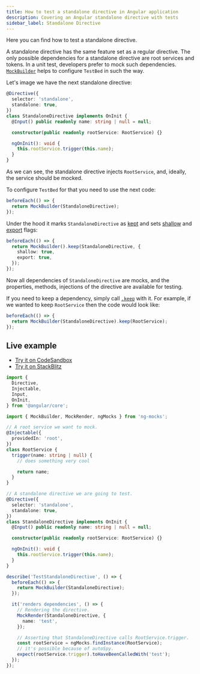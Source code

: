 ```yaml
---
title: How to test a standalone directive in Angular application
description: Covering an Angular standalone directive with tests
sidebar_label: Standalone Directive
---
```


Here you can find how to test a standalone directive.

A standalone directive has the same feature set as a regular directive.
The only possible dependencies for a standalone directive are root services and tokens. 
In a unit test, developers prefer to mock such dependencies.
[`MockBuilder`](/api/MockBuilder.md#shallow-flag) helps to configure `TestBed` in such the way.

Let's image we have the next standalone directive:

```ts
@Directive({
  selector: 'standalone',
  standalone: true,
})
class StandaloneDirective implements OnInit {
  @Input() public readonly name: string | null = null;

  constructor(public readonly rootService: RootService) {}

  ngOnInit(): void {
    this.rootService.trigger(this.name);
  }
}
```

As we can see, the standalone directive injects `RootService`, and, ideally, the service should be mocked.

To configure `TestBed` for that you need to use the next code:

```ts
beforeEach(() => {
  return MockBuilder(StandaloneDirective);
});
```

Under the hood it marks `StandaloneDirective` as [kept](/api/MockBuilder.md#keep)
and sets [shallow](/api/MockBuilder.md#shallow-flag) and [export](/api/MockBuilder.md#export-flag) flags:

```ts
beforeEach(() => {
  return MockBuilder().keep(StandaloneDirective, {
    shallow: true,
    export: true,
  });
});
```

Now all dependencies of `StandaloneDirective` are mocks,
and the properties, methods, injections of the directive are available for testing.

If you need to keep a dependency, simply call [`.keep`](/api/MockBuilder.md#keep) with it.
For example, if we wanted to keep `RootService` then the code would look like:

```ts
beforeEach(() => {
  return MockBuilder(StandaloneDirective).keep(RootService);
});
```

## Live example

- [Try it on CodeSandbox](https://codesandbox.io/s/github/help-me-mom/ng-mocks-sandbox/tree/tests?file=/src/examples/TestStandaloneDirective/test.spec.ts&initialpath=%3Fspec%3DTestStandaloneDirective)
- [Try it on StackBlitz](https://stackblitz.com/github/help-me-mom/ng-mocks-sandbox/tree/tests?file=src/examples/TestStandaloneDirective/test.spec.ts&initialpath=%3Fspec%3DTestStandaloneDirective)

```ts title="https://github.com/help-me-mom/ng-mocks/tree/master/examples/TestStandaloneDirective/test.spec.ts"
import {
  Directive,
  Injectable,
  Input,
  OnInit,
} from '@angular/core';

import { MockBuilder, MockRender, ngMocks } from 'ng-mocks';

// A root service we want to mock.
@Injectable({
  providedIn: 'root',
})
class RootService {
  trigger(name: string | null) {
    // does something very cool

    return name;
  }
}

// A standalone directive we are going to test.
@Directive({
  selector: 'standalone',
  standalone: true,
})
class StandaloneDirective implements OnInit {
  @Input() public readonly name: string | null = null;

  constructor(public readonly rootService: RootService) {}

  ngOnInit(): void {
    this.rootService.trigger(this.name);
  }
}

describe('TestStandaloneDirective', () => {
  beforeEach(() => {
    return MockBuilder(StandaloneDirective);
  });

  it('renders dependencies', () => {
    // Rendering the directive.
    MockRender(StandaloneDirective, {
      name: 'test',
    });

    // Asserting that StandaloneDirective calls RootService.trigger.
    const rootService = ngMocks.findInstance(RootService);
    // it's possible because of autoSpy.
    expect(rootService.trigger).toHaveBeenCalledWith('test');
  });
});
```
